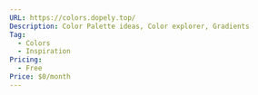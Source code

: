 ```yaml
---
URL: https://colors.dopely.top/
Description: Color Palette ideas, Color explorer, Gradients
Tag:
  - Colors
  - Inspiration
Pricing:
  - Free
Price: $0/month
---
```

